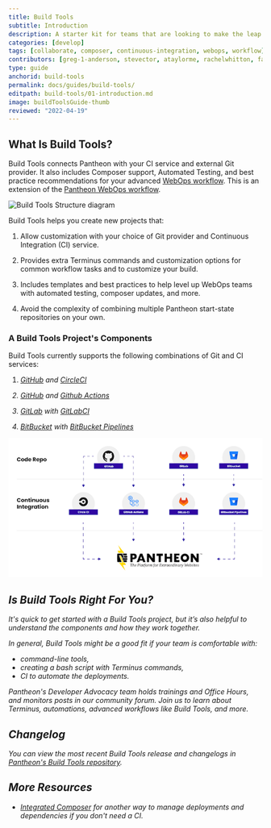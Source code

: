 ```yaml
---
title: Build Tools
subtitle: Introduction
description: A starter kit for teams that are looking to make the leap to more advanced workflows.
categories: [develop]
tags: [collaborate, composer, continuous-integration, webops, workflow]
contributors: [greg-1-anderson, stevector, ataylorme, rachelwhitton, fatimask, dgorton]
type: guide
anchorid: build-tools
permalink: docs/guides/build-tools/
editpath: build-tools/01-introduction.md
image: buildToolsGuide-thumb
reviewed: "2022-04-19"
---
```


## What Is Build Tools?

Build Tools connects Pantheon with your CI service and external Git provider. It also includes Composer support, Automated Testing, and best practice recommendations for your advanced [WebOps workflow](https://pantheon.io/webops). This is an extension of the [Pantheon WebOps workflow](/pantheon-workflow).

![Build Tools Structure diagram ](../../../images/pr-workflow/build-tools-structure-diagram.png)

Build Tools helps you create new projects that:

1. Allow customization with your choice of Git provider and Continuous Integration (CI) service.

1. Provides extra Terminus commands and customization options for common workflow tasks and to customize your build.

1. Includes templates and best practices to help level up WebOps teams with automated testing, composer updates, and more.

1. Avoid the complexity of combining multiple Pantheon start-state repositories on your own.

### A Build Tools Project's Components

Build Tools currently supports the following combinations of Git and CI services:

1. [<em class="fa fa-github" /> GitHub](https://github.com) and [CircleCI](https://circleci.com/)

1. [<em class="fa fa-github" /> GitHub](https://github.com) and [Github Actions](https://github.com/features/actions)

1. [<em class="fa fa-gitlab" /> GitLab](https://about.gitlab.com) with [GitLabCI](https://about.gitlab.com/product/continuous-integration/)

1. [<em class="fa fa-bitbucket" /> BitBucket](https://bitbucket.org/product/) with [BitBucket Pipelines](https://bitbucket.org/product/features/pipelines)

![Build Tools Providers Diagram](../../../images/pr-workflow/build-tools-provider-diagram.png)

## Is Build Tools Right For You?

It's quick to get started with a Build Tools project, but it’s also helpful to understand the components and how they work together.

In general, Build Tools might be a good fit if your team is comfortable with:

- command-line tools,
- creating a bash script with Terminus commands,
- CI to automate the deployments.

<Enablement title="Developer Resources" link="https://pantheon.io/learn-pantheon">

Pantheon's Developer Advocacy team holds trainings and Office Hours, and monitors posts in our community forum. Join us to learn about Terminus, automations, advanced workflows like Build Tools, and more.

</Enablement>

## Changelog

You can view the most recent Build Tools release and changelogs in [Pantheon's Build Tools repository](https://github.com/pantheon-systems/terminus-build-tools-plugin/releases).

## More Resources

- [Integrated Composer](/guides/integrated-composer) for another way to manage deployments and dependencies if you don't need a CI.
